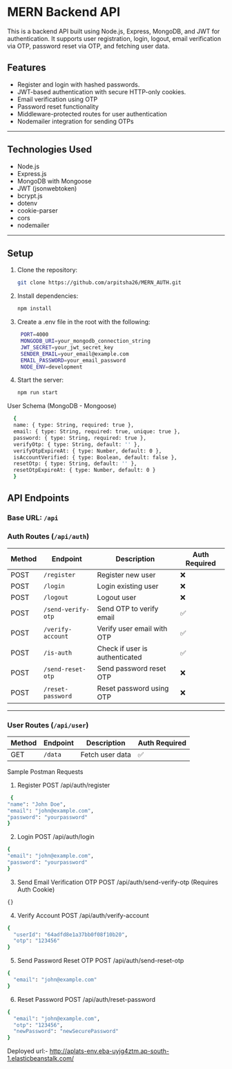 # MERN Backend API

This is a backend API built using Node.js, Express, MongoDB, and JWT for authentication. It supports user registration, login, logout, email verification via OTP, password reset via OTP, and fetching user data.

## Features

- Register and login with hashed passwords.
- JWT-based authentication with secure HTTP-only cookies.
- Email verification using OTP
- Password reset functionality
- Middleware-protected routes for user authentication
- Nodemailer integration for sending OTPs

---

## Technologies Used

- Node.js
- Express.js
- MongoDB with Mongoose
- JWT (jsonwebtoken)
- bcrypt.js
- dotenv
- cookie-parser
- cors
- nodemailer

---

## Setup

1. Clone the repository:
   ```bash
   git clone https://github.com/arpitsha26/MERN_AUTH.git
2. Install dependencies:
   ```bash
   npm install
3. Create a .env file in the root with the following:
   ```bash
    PORT=4000
    MONGODB_URI=your_mongodb_connection_string
    JWT_SECRET=your_jwt_secret_key
    SENDER_EMAIL=your_email@example.com
    EMAIL_PASSWORD=your_email_password
    NODE_ENV=development
4. Start the server:
   ```bash
   npm run start

User Schema (MongoDB - Mongoose)
```bash
  {
  name: { type: String, required: true },
  email: { type: String, required: true, unique: true },
  password: { type: String, required: true },
  verifyOtp: { type: String, default: '' },
  verifyOtpExpireAt: { type: Number, default: 0 },
  isAccountVerified: { type: Boolean, default: false },
  resetOtp: { type: String, default: '' },
  resetOtpExpireAt: { type: Number, default: 0 }
  }
```
## API Endpoints

### Base URL: `/api`

### Auth Routes (`/api/auth`)

| Method | Endpoint             | Description                    | Auth Required |
|--------|----------------------|--------------------------------|----------------|
| POST   | `/register`          | Register new user              | ❌             |
| POST   | `/login`             | Login existing user            | ❌             |
| POST   | `/logout`            | Logout user                    | ❌             |
| POST   | `/send-verify-otp`   | Send OTP to verify email       | ✅             |
| POST   | `/verify-account`    | Verify user email with OTP     | ✅             |
| POST   | `/is-auth`           | Check if user is authenticated | ✅             |
| POST   | `/send-reset-otp`    | Send password reset OTP        | ❌             |
| POST   | `/reset-password`    | Reset password using OTP       | ❌             |

---

### User Routes (`/api/user`)

| Method | Endpoint    | Description      | Auth Required |
|--------|-------------|------------------|----------------|
| GET    | `/data`     | Fetch user data  | ✅             |


Sample Postman Requests
1. Register
POST /api/auth/register
  ```bash
   {
  "name": "John Doe",
  "email": "john@example.com",
  "password": "yourpassword"
 }
```

2. Login
POST /api/auth/login
  ```bash
{
  "email": "john@example.com",
  "password": "yourpassword"
}
```

3. Send Email Verification OTP
POST /api/auth/send-verify-otp
(Requires Auth Cookie)
```bash
{}
```

4. Verify Account
POST /api/auth/verify-account
```bash
{
  "userId": "64adfd8e1a37bb0f08f10b20",
  "otp": "123456"
}
```
5. Send Password Reset OTP
POST /api/auth/send-reset-otp
``` bash
{
  "email": "john@example.com"
}
```
6. Reset Password
POST /api/auth/reset-password
``` bash
{
  "email": "john@example.com",
  "otp": "123456",
  "newPassword": "newSecurePassword"
}
```




Deployed url:- http://aplats-env.eba-uyjg4ztm.ap-south-1.elasticbeanstalk.com/


   

   


